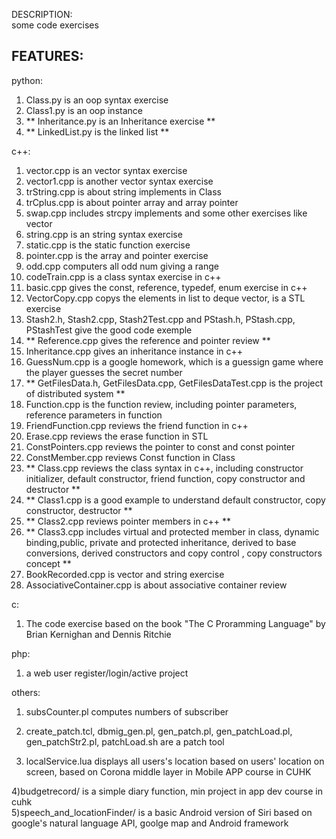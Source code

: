 DESCRIPTION:  
some code exercises  


FEATURES:  
---------------------
python:  
1) Class.py is an oop syntax exercise  
2) Class1.py is an oop instance  
3) ** Inheritance.py is an Inheritance exercise  **
4) ** LinkedList.py is the linked list  **  

c++:  
1) vector.cpp is an vector syntax exercise  
2) vector1.cpp is another vector syntax exercise  
3) trString.cpp is about string implements in Class  
4) trCplus.cpp is about pointer array and array pointer  
5) swap.cpp includes strcpy implements and some other exercises like vector  
6) string.cpp is an string syntax exercise  
7) static.cpp is the static function exercise  
8) pointer.cpp is the array and pointer exercise  
9) odd.cpp computers all odd num giving a range  
10) codeTrain.cpp is a class syntax exercise in c++  
11) basic.cpp gives the const, reference, typedef, enum exercise in c++  
12) VectorCopy.cpp copys the elements in list to deque vector, is a STL exercise  
13) Stash2.h, Stash2.cpp, Stash2Test.cpp and PStash.h, PStash.cpp, PStashTest give the good code exemple  
14) ** Reference.cpp gives the reference and pointer review  **  
15) Inheritance.cpp gives an inheritance instance in c++  
16) GuessNum.cpp is a google homework, which is a guessign game where the player guesses the secret number  
17) ** GetFilesData.h, GetFilesData.cpp, GetFilesDataTest.cpp is the project of distributed system   **
18) Function.cpp is the function review, including pointer parameters, reference parameters in function  
19) FriendFunction.cpp reviews the friend function in c++  
20) Erase.cpp reviews the erase function in STL  
21) ConstPointers.cpp reviews the pointer to const and const pointer  
22) ConstMember.cpp reviews Const function in Class  
23) ** Class.cpp reviews the class syntax in c++, including constructor initializer, default constructor, friend function, copy constructor and destructor  **
24) ** Class1.cpp is a good example to understand default constructor, copy constructor, destructor  **  
25) ** Class2.cpp reviews pointer members in c++   **  
26) ** Class3.cpp includes virtual and protected member in class, dynamic binding,public, private and protected inheritance, derived to base conversions, derived constructors and copy control , copy constructors concept   **  
27) BookRecorded.cpp is vector and string exercise  
28) AssociativeContainer.cpp is about associative container review   

c:  
1) The code exercise based on the book "The C Proramming Language" by Brian Kernighan and Dennis Ritchie  


php:  
1) a web user register/login/active project  

others:  
1) subsCounter.pl computes numbers of subscriber  
2) create_patch.tcl, dbmig_gen.pl, gen_patch.pl, gen_patchLoad.pl, gen_patchStr2.pl, patchLoad.sh are a patch tool  

3) localService.lua displays all users's location based on users' location on screen, based on Corona middle layer in Mobile APP course in CUHK  

4)budgetrecord/ is a simple diary function, min project in app dev course in cuhk  
5)speech_and_locationFinder/ is a basic Android version of Siri based on google's natural language API, goolge map and
Android framework  
